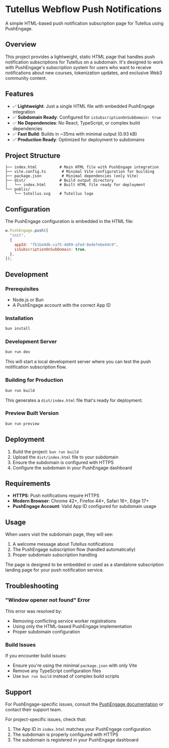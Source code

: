 # Tutellus Webflow Push Notifications

A simple HTML-based push notification subscription page for Tutellus using PushEngage.

## Overview

This project provides a lightweight, static HTML page that handles push notification subscriptions for Tutellus on a subdomain. It's designed to work with PushEngage's subscription system for users who want to receive notifications about new courses, tokenization updates, and exclusive Web3 community content.

## Features

- ✅ **Lightweight**: Just a single HTML file with embedded PushEngage integration
- ✅ **Subdomain Ready**: Configured for `isSubscriptionOnSubDomain: true`
- ✅ **No Dependencies**: No React, TypeScript, or complex build dependencies
- ✅ **Fast Build**: Builds in ~35ms with minimal output (0.93 kB)
- ✅ **Production Ready**: Optimized for deployment to subdomains

## Project Structure

```
├── index.html          # Main HTML file with PushEngage integration
├── vite.config.ts       # Minimal Vite configuration for building
├── package.json         # Minimal dependencies (only Vite)
├── dist/               # Build output directory
│   └── index.html      # Built HTML file ready for deployment
└── public/
    └── tutellus.svg    # Tutellus logo
```

## Configuration

The PushEngage configuration is embedded in the HTML file:

```javascript
w.PushEngage.push([
  "init",
  {
    appId: "fb1ba9db-ca75-4d09-afed-8edefebe44c9",
    isSubscriptionOnSubDomain: true,
  },
]);
```

## Development

### Prerequisites

- Node.js or Bun
- A PushEngage account with the correct App ID

### Installation

```bash
bun install
```

### Development Server

```bash
bun run dev
```

This will start a local development server where you can test the push notification subscription flow.

### Building for Production

```bash
bun run build
```

This generates a `dist/index.html` file that's ready for deployment.

### Preview Built Version

```bash
bun run preview
```

## Deployment

1. Build the project: `bun run build`
2. Upload the `dist/index.html` file to your subdomain
3. Ensure the subdomain is configured with HTTPS
4. Configure the subdomain in your PushEngage dashboard

## Requirements

- **HTTPS**: Push notifications require HTTPS
- **Modern Browser**: Chrome 42+, Firefox 44+, Safari 16+, Edge 17+
- **PushEngage Account**: Valid App ID configured for subdomain usage

## Usage

When users visit the subdomain page, they will see:

1. A welcome message about Tutellus notifications
2. The PushEngage subscription flow (handled automatically)
3. Proper subdomain subscription handling

The page is designed to be embedded or used as a standalone subscription landing page for your push notification service.

## Troubleshooting

### "Window opener not found" Error

This error was resolved by:
- Removing conflicting service worker registrations
- Using only the HTML-based PushEngage implementation
- Proper subdomain configuration

### Build Issues

If you encounter build issues:
- Ensure you're using the minimal `package.json` with only Vite
- Remove any TypeScript configuration files
- Use `bun run build` instead of complex build scripts

## Support

For PushEngage-specific issues, consult the [PushEngage documentation](https://www.pushengage.com/docs/) or contact their support team.

For project-specific issues, check that:
1. The App ID in `index.html` matches your PushEngage configuration
2. The subdomain is properly configured with HTTPS
3. The subdomain is registered in your PushEngage dashboard